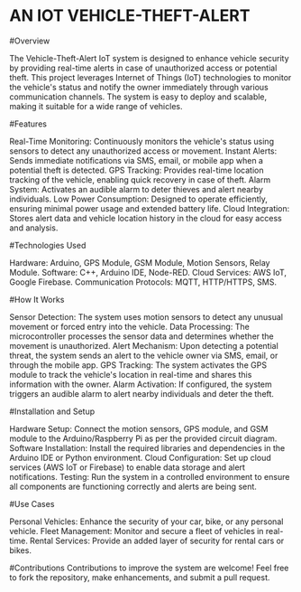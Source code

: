 # AN IOT VEHICLE-THEFT-ALERT
#Overview

The Vehicle-Theft-Alert IoT system is designed to enhance vehicle security by providing real-time alerts in case of unauthorized access or potential theft. This project leverages Internet of Things (IoT) technologies to monitor the vehicle's status and notify the owner immediately through various communication channels. The system is easy to deploy and scalable, making it suitable for a wide range of vehicles.

#Features

Real-Time Monitoring: Continuously monitors the vehicle's status using sensors to detect any unauthorized access or movement.
Instant Alerts: Sends immediate notifications via SMS, email, or mobile app when a potential theft is detected.
GPS Tracking: Provides real-time location tracking of the vehicle, enabling quick recovery in case of theft.
Alarm System: Activates an audible alarm to deter thieves and alert nearby individuals.
Low Power Consumption: Designed to operate efficiently, ensuring minimal power usage and extended battery life.
Cloud Integration: Stores alert data and vehicle location history in the cloud for easy access and analysis.

#Technologies Used

Hardware: Arduino, GPS Module, GSM Module, Motion Sensors, Relay Module.
Software: C++, Arduino IDE, Node-RED.
Cloud Services: AWS IoT, Google Firebase.
Communication Protocols: MQTT, HTTP/HTTPS, SMS.

#How It Works

Sensor Detection: The system uses motion sensors to detect any unusual movement or forced entry into the vehicle.
Data Processing: The microcontroller processes the sensor data and determines whether the movement is unauthorized.
Alert Mechanism: Upon detecting a potential threat, the system sends an alert to the vehicle owner via SMS, email, or through the mobile app.
GPS Tracking: The system activates the GPS module to track the vehicle's location in real-time and shares this information with the owner.
Alarm Activation: If configured, the system triggers an audible alarm to alert nearby individuals and deter the theft.

#Installation and Setup

Hardware Setup: Connect the motion sensors, GPS module, and GSM module to the Arduino/Raspberry Pi as per the provided circuit diagram.
Software Installation: Install the required libraries and dependencies in the Arduino IDE or Python environment.
Cloud Configuration: Set up cloud services (AWS IoT or Firebase) to enable data storage and alert notifications.
Testing: Run the system in a controlled environment to ensure all components are functioning correctly and alerts are being sent.

#Use Cases

Personal Vehicles: Enhance the security of your car, bike, or any personal vehicle.
Fleet Management: Monitor and secure a fleet of vehicles in real-time.
Rental Services: Provide an added layer of security for rental cars or bikes.

#Contributions
Contributions to improve the system are welcome! Feel free to fork the repository, make enhancements, and submit a pull request.
